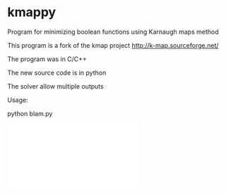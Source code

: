 kmappy
======

Program for minimizing boolean functions using Karnaugh maps method

This program is a fork of the kmap project http://k-map.sourceforge.net/

The program was in C/C++

The new source code is in python

The solver allow multiple outputs

Usage:

  python blam.py

![ScreenShot](screenshot/MainFrame.pgn)
